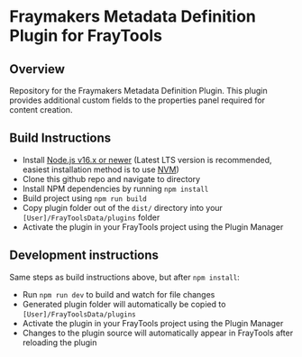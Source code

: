 # Fraymakers Metadata Definition Plugin for FrayTools

## Overview

Repository for the Fraymakers Metadata Definition Plugin. This plugin provides additional custom fields to the properties panel required for content creation.

## Build Instructions

* Install [Node.js v16.x or newer](https://nodejs.org/en/) (Latest LTS version is recommended, easiest installation method is to use [NVM](https://github.com/nvm-sh/nvm))
* Clone this github repo and navigate to directory
* Install NPM dependencies by running `npm install`
* Build project using `npm run build`
* Copy plugin folder out of the `dist/` directory into your `[User]/FrayToolsData/plugins` folder
* Activate the plugin in your FrayTools project using the Plugin Manager

## Development instructions

Same steps as build instructions above, but after `npm install`:

* Run `npm run dev` to build and watch for file changes
* Generated plugin folder will automatically be copied to `[User]/FrayToolsData/plugins`
* Activate the plugin in your FrayTools project using the Plugin Manager
* Changes to the plugin source will automatically appear in FrayTools after reloading the plugin
